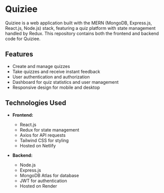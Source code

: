 # Quiziee
 
Quiziee is a web application built with the MERN (MongoDB, Express.js, React.js, Node.js) stack, featuring a quiz platform with state management handled by Redux. This repository contains both the frontend and backend code for Quiziee.
   
## Features    

- Create and manage quizzes     
- Take quizzes and receive instant feedback    
- User authentication and authorization    
- Dashboard for quiz statistics and user management   
- Responsive design for mobile and desktop

## Technologies Used

- **Frontend:**
  - React.js
  - Redux for state management
  - Axios for API requests
  - Tailwind CSS for styling
  - Hosted on Netlify

- **Backend:**
  - Node.js
  - Express.js
  - MongoDB Atlas for database
  - JWT for authentication
  - Hosted on Render
